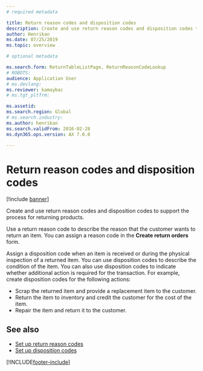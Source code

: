 ```yaml
---
# required metadata

title: Return reason codes and disposition codes
description: Create and use return reason codes and disposition codes to support the process for returning products.
author: Henrikan
ms.date: 07/25/2019
ms.topic: overview

# optional metadata

ms.search.form: ReturnTableListPage, ReturnReasonCodeLookup
# ROBOTS: 
audience: Application User
# ms.devlang: 
ms.reviewer: kamaybac
# ms.tgt_pltfrm: 

ms.assetid: 
ms.search.region: Global
# ms.search.industry: 
ms.author: henrikan
ms.search.validFrom: 2016-02-28
ms.dyn365.ops.version: AX 7.0.0

---
```


# Return reason codes and disposition codes

[!include [banner](../includes/banner.md)]

Create and use return reason codes and disposition codes to support the process for returning products.

Use a return reason code to describe the reason that the customer wants to return an item. You can assign a reason code in the **Create return orders** form.

Assign a disposition code when an item is received or during the physical inspection of a returned item. You can use disposition codes to describe the condition of the item. You can also use disposition codes to indicate whether additional action is required for the transaction. For example, create disposition codes for the following actions:

- Scrap the returned item and provide a replacement item to the customer.
- Return the item to inventory and credit the customer for the cost of the item.
- Repair the item and return it to the customer.

## See also

- [Set up return reason codes](set-up-return-reason-code.md)
- [Set up disposition codes](set-up-disposition-codes.md)

[!INCLUDE[footer-include](../../includes/footer-banner.md)]